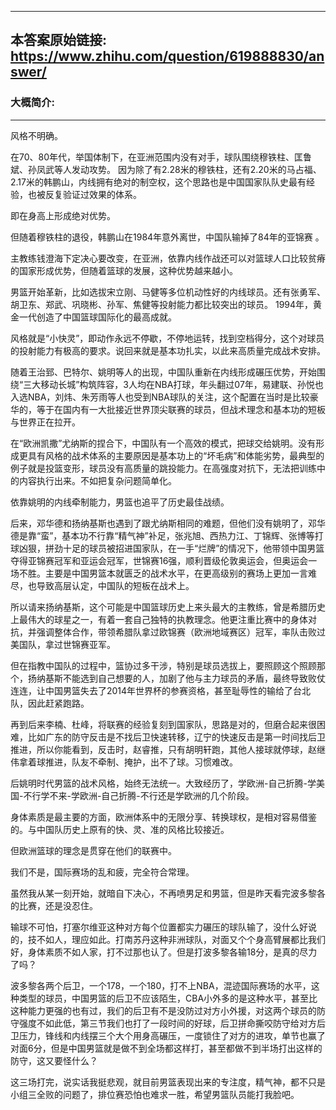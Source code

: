 ----------------------------------------
## 本答案原始链接: https://www.zhihu.com/question/619888830/answer/
### 大概简介: 
----------------------------------------
风格不明确。

在70、80年代，举国体制下，在亚洲范围内没有对手，球队围绕穆铁柱、匡鲁斌、孙凤武等人发动攻势。 因为除了有2.28米的穆铁柱，还有2.20米的马占福、2.17米的韩鹏山，内线拥有绝对的制空权，这个思路也是中国国家队队史最有经验，也被反复验证过效果的体系。

即在身高上形成绝对优势。

但随着穆铁柱的退役，韩鹏山在1984年意外离世，中国队输掉了84年的亚锦赛 。

主教练钱澄海下定决心要改变，在亚洲，依靠内线作战还可以对篮球人口比较贫瘠的国家形成优势，但随着篮球的发展，这种优势越来越小。

男篮开始革新，比如选拔宋立刚、马健等多位机动性好的内线球员。还有张勇军、胡卫东、郑武、巩晓彬、孙军、焦健等投射能力都比较突出的球员。 1994年，黄金一代创造了中国篮球国际化的最高成就。

风格就是“小快灵”，即动作永远不停歇，不停地运转，找到空档得分，这个对球员的投射能力有极高的要求。说回来就是基本功扎实，以此来高质量完成战术安排。

随着王治郅、巴特尔、姚明等人的出现，中国队重新在内线形成碾压优势，开始围绕“三大移动长城”构筑阵容，3人均在NBA打球，年头翻过07年，易建联、孙悦也入选NBA，刘炜、朱芳雨等人也受到NBA球队的关注，这个配置在当时是比较豪华的，等于在国内有一大批接近世界顶尖联赛的球员，但战术理念和基本功的短板与世界正在拉开。

在“欧洲凯撒”尤纳斯的捏合下，中国队有一个高效的模式，把球交给姚明。没有形成更具有风格的战术体系的主要原因是基本功上的“坏毛病”和体能劣势，最典型的例子就是投篮变形，球员没有高质量的跳投能力。在高强度对抗下，无法把训练中的内容执行出来。不如把复杂问题简单化。

依靠姚明的内线牵制能力，男篮也追平了历史最佳战绩。

后来，邓华德和扬纳基斯也遇到了跟尤纳斯相同的难题，但他们没有姚明了，邓华德是靠“蛮”，基本功不行靠“精气神”补足，张兆旭、西热力江、丁锦辉、张博等打球凶狠，拼劲十足的球员被招进国家队，在一手“烂牌”的情况下，他带领中国男篮夺得亚锦赛冠军和亚运会冠军，世锦赛16强，顺利晋级伦敦奥运会，但奥运会一场不胜。主要是中国男篮本就匮乏的战术水平，在更高级别的赛场上更加一言难尽，也导致高层认定，中国队的短板在战术上。

所以请来扬纳基斯，这个可能是中国篮球历史上来头最大的主教练，曾是希腊历史上最伟大的球星之一，有着一套自己独特的执教理念。他更注重比赛中的身体对抗，并强调整体合作，带领希腊队拿过欧锦赛（欧洲地域赛区）冠军，率队击败过美国队，拿过世锦赛亚军。

但在指教中国队的过程中，篮协过多干涉，特别是球员选拔上，要照顾这个照顾那个，扬纳基斯不能选到自己想要的人，加剧了他与主力球员的矛盾，最终导致败仗连连，让中国男篮失去了2014年世界杯的参赛资格，甚至耻辱性的输给了台北队，因此赶紧跑路。

再到后来李楠、杜峰，将联赛的经验复刻到国家队，思路是对的，但磨合起来很困难，比如广东的防守反击是不找后卫快速转移，辽宁的快速反击是第一时间找后卫推进，所以你能看到，反击时，赵睿推，只有胡明轩跑，其他人接球就停球，赵继伟拿着球推进，队友不牵制、掩护，出不了球。习惯难改。

后姚明时代男篮的战术风格，始终无法统一。大致经历了，学欧洲-自己折腾-学美国-不行学不来-学欧洲-自己折腾-不行还是学欧洲的几个阶段。

身体素质是最主要的方面，欧洲体系中的无限分享、转换球权，是相对容易借鉴的。与中国队历史上原有的快、灵、准的风格比较接近。

但欧洲篮球的理念是贯穿在他们的联赛中。

我们不是，国际赛场的乱和疲，完全符合常理。

虽然我从某一刻开始，就暗自下决心，不再喷男足和男篮，但是昨天看完波多黎各的比赛，还是没忍住。

输球不可怕，打塞尔维亚这种对方每个位置都实力碾压的球队输了，没什么好说的，技不如人，理应如此。打南苏丹这种非洲球队，对面又个个身高臂展都比我们好，身体素质不如人家，打不过那也认了。但是打波多黎各输18分，是真的尽力了吗？

波多黎各两个后卫，一个178，一个180，打不上NBA，混迹国际赛场的水平，这种类型的球员，中国男篮的后卫不应该陌生，CBA小外多的是这种水平，甚至比这种能力更强的也有过，我们的后卫有不是没防过对方小外援，对这两个球员的防守强度不如此低，第三节我们也打了一段时间的好球，后卫拼命撕咬防守给对方后卫压力，锋线和内线摆三个大个用身高碾压，一度锁住了对方的进攻，单节也赢了对面6分，但是中国男篮就是做不到全场都这样打，甚至都做不到半场打出这样的防守，这又要怪什么？

这三场打完，说实话我挺悲观，就目前男篮表现出来的专注度，精气神，都不只是小组三全败的问题了，排位赛恐怕也难求一胜，希望男篮队员能打我脸吧。







